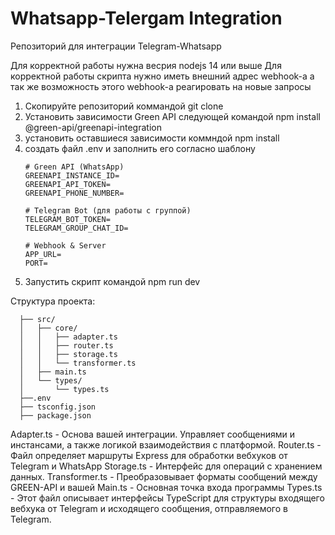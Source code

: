 # Whatsapp-Telergam Integration
Репозиторий для интеграции Telegram-Whatsapp 

Для корректной работы нужна весрия nodejs 14 или выше
Для корректной работы скрипта нужно иметь внешний адрес webhook-а а так же возможность этого webhook-а реагировать на новые запросы 

1) Скопируйте репозиторий коммандой git clone
2) Установить зависимости Green API следующей командой npm install @green-api/greenapi-integration
3) установить оставшиеся зависимости коммндой npm install
4) создать файл .env и заполнить его согласно шаблону 
      ```
      # Green API (WhatsApp)
      GREENAPI_INSTANCE_ID=
      GREENAPI_API_TOKEN=
      GREENAPI_PHONE_NUMBER=
      
      # Telegram Bot (для работы с группой)
      TELEGRAM_BOT_TOKEN=
      TELEGRAM_GROUP_CHAT_ID=
      
      # Webhook & Server
      APP_URL=
      PORT=
      ```
5) Запустить скрипт командой npm run dev

Cтруктура проекта:

      ├── src/
      │   ├── core/
      │   │   ├── adapter.ts
      │   │   ├── router.ts
      │   │   ├── storage.ts
      │   │   └── transformer.ts
      │   ├── main.ts
      │   └── types/
      │       └── types.ts
      ├──.env
      ├── tsconfig.json
      ├── package.json

Adapter.ts - Основа вашей интеграции. Управляет сообщениями и инстансами, а также логикой взаимодействия с платформой.
Router.ts - Файл определяет маршруты Express для обработки вебхуков от Telegram и WhatsApp
Storage.ts - Интерфейс для операций с хранением данных.
Transformer.ts - Преобразовывает форматы сообщений между GREEN-API и вашей 
Main.ts - Основная точка входа программы 
Types.ts - Этот файл описывает интерфейсы TypeScript для структуры входящего вебхука от Telegram и исходящего сообщения, отправляемого в Telegram.
